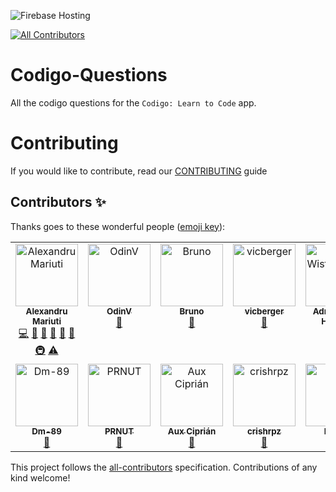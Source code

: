 ![Firebase Hosting](https://github.com/nank1ro/Codigo-Questions/workflows/Deploy%20to%20Firebase%20Storage/badge.svg)
<!-- ALL-CONTRIBUTORS-BADGE:START - Do not remove or modify this section -->
[![All Contributors](https://img.shields.io/badge/all_contributors-14-orange.svg?style=flat-square)](#contributors-)
<!-- ALL-CONTRIBUTORS-BADGE:END -->

# Codigo-Questions

All the codigo questions for the `Codigo: Learn to Code` app.

# Contributing

If you would like to contribute, read our [CONTRIBUTING](/CONTRIBUTING.md) guide

## Contributors ✨

Thanks goes to these wonderful people ([emoji key](https://allcontributors.org/docs/en/emoji-key)):

<!-- ALL-CONTRIBUTORS-LIST:START - Do not remove or modify this section -->
<!-- prettier-ignore-start -->
<!-- markdownlint-disable -->
<table>
  <tbody>
    <tr>
      <td align="center" valign="top" width="14.28%"><a href="http://www.bestofcode.dev"><img src="https://avatars.githubusercontent.com/u/60045235?v=4?s=100" width="100px;" alt="Alexandru Mariuti"/><br /><sub><b>Alexandru Mariuti</b></sub></a><br /><a href="https://github.com/nank1ro/codigo-questions/commits?author=nank1ro" title="Code">💻</a> <a href="https://github.com/nank1ro/codigo-questions/issues?q=author%3Anank1ro" title="Bug reports">🐛</a> <a href="#maintenance-nank1ro" title="Maintenance">🚧</a> <a href="#question-nank1ro" title="Answering Questions">💬</a> <a href="https://github.com/nank1ro/codigo-questions/pulls?q=is%3Apr+reviewed-by%3Anank1ro" title="Reviewed Pull Requests">👀</a> <a href="https://github.com/nank1ro/codigo-questions/commits?author=nank1ro" title="Documentation">📖</a> <a href="#infra-nank1ro" title="Infrastructure (Hosting, Build-Tools, etc)">🚇</a> <a href="https://github.com/nank1ro/codigo-questions/commits?author=nank1ro" title="Tests">⚠️</a></td>
      <td align="center" valign="top" width="14.28%"><a href="https://github.com/OdinV"><img src="https://avatars.githubusercontent.com/u/72207152?v=4?s=100" width="100px;" alt="OdinV"/><br /><sub><b>OdinV</b></sub></a><br /><a href="https://github.com/nank1ro/codigo-questions/issues?q=author%3AOdinV" title="Bug reports">🐛</a></td>
      <td align="center" valign="top" width="14.28%"><a href="https://github.com/brunicorno"><img src="https://avatars.githubusercontent.com/u/28707292?v=4?s=100" width="100px;" alt="Bruno"/><br /><sub><b>Bruno</b></sub></a><br /><a href="https://github.com/nank1ro/codigo-questions/issues?q=author%3Abrunicorno" title="Bug reports">🐛</a></td>
      <td align="center" valign="top" width="14.28%"><a href="https://github.com/vicberger"><img src="https://avatars.githubusercontent.com/u/49183536?v=4?s=100" width="100px;" alt="vicberger"/><br /><sub><b>vicberger</b></sub></a><br /><a href="https://github.com/nank1ro/codigo-questions/issues?q=author%3Avicberger" title="Bug reports">🐛</a></td>
      <td align="center" valign="top" width="14.28%"><a href="http://www.linkedin.com/in/adrian-wist-hakvåg"><img src="https://avatars.githubusercontent.com/u/70323886?v=4?s=100" width="100px;" alt="Adrian Wist Hakvåg"/><br /><sub><b>Adrian Wist Hakvåg</b></sub></a><br /><a href="https://github.com/nank1ro/codigo-questions/issues?q=author%3Aadriawh" title="Bug reports">🐛</a></td>
      <td align="center" valign="top" width="14.28%"><a href="https://github.com/zeykk"><img src="https://avatars.githubusercontent.com/u/94829947?v=4?s=100" width="100px;" alt="zeykk"/><br /><sub><b>zeykk</b></sub></a><br /><a href="https://github.com/nank1ro/codigo-questions/issues?q=author%3Azeykk" title="Bug reports">🐛</a></td>
      <td align="center" valign="top" width="14.28%"><a href="https://github.com/simolado"><img src="https://avatars.githubusercontent.com/u/91845095?v=4?s=100" width="100px;" alt="simolado"/><br /><sub><b>simolado</b></sub></a><br /><a href="https://github.com/nank1ro/codigo-questions/issues?q=author%3Asimolado" title="Bug reports">🐛</a></td>
    </tr>
    <tr>
      <td align="center" valign="top" width="14.28%"><a href="https://github.com/Dm-89"><img src="https://avatars.githubusercontent.com/u/95239408?v=4?s=100" width="100px;" alt="Dm-89"/><br /><sub><b>Dm-89</b></sub></a><br /><a href="https://github.com/nank1ro/codigo-questions/issues?q=author%3ADm-89" title="Bug reports">🐛</a></td>
      <td align="center" valign="top" width="14.28%"><a href="https://github.com/PRNUT"><img src="https://avatars.githubusercontent.com/u/94775631?v=4?s=100" width="100px;" alt="PRNUT"/><br /><sub><b>PRNUT</b></sub></a><br /><a href="https://github.com/nank1ro/codigo-questions/issues?q=author%3APRNUT" title="Bug reports">🐛</a></td>
      <td align="center" valign="top" width="14.28%"><a href="https://github.com/cipoleon"><img src="https://avatars.githubusercontent.com/u/60713159?v=4?s=100" width="100px;" alt="Aux Ciprián"/><br /><sub><b>Aux Ciprián</b></sub></a><br /><a href="https://github.com/nank1ro/codigo-questions/issues?q=author%3Acipoleon" title="Bug reports">🐛</a></td>
      <td align="center" valign="top" width="14.28%"><a href="https://github.com/crishrpz"><img src="https://avatars.githubusercontent.com/u/13334796?v=4?s=100" width="100px;" alt="crishrpz"/><br /><sub><b>crishrpz</b></sub></a><br /><a href="https://github.com/nank1ro/codigo-questions/issues?q=author%3Acrishrpz" title="Bug reports">🐛</a></td>
      <td align="center" valign="top" width="14.28%"><a href="https://github.com/lolrida"><img src="https://avatars.githubusercontent.com/u/97251836?v=4?s=100" width="100px;" alt="lolrida"/><br /><sub><b>lolrida</b></sub></a><br /><a href="https://github.com/nank1ro/codigo-questions/issues?q=author%3Alolrida" title="Bug reports">🐛</a></td>
      <td align="center" valign="top" width="14.28%"><a href="https://github.com/FalconStike"><img src="https://avatars.githubusercontent.com/u/112663162?v=4?s=100" width="100px;" alt="FalconStike"/><br /><sub><b>FalconStike</b></sub></a><br /><a href="https://github.com/nank1ro/codigo-questions/issues?q=author%3AFalconStike" title="Bug reports">🐛</a></td>
      <td align="center" valign="top" width="14.28%"><a href="https://github.com/pampua84"><img src="https://avatars.githubusercontent.com/u/17255890?v=4?s=100" width="100px;" alt="pampua84"/><br /><sub><b>pampua84</b></sub></a><br /><a href="https://github.com/nank1ro/codigo-questions/issues?q=author%3Apampua84" title="Bug reports">🐛</a></td>
    </tr>
  </tbody>
</table>

<!-- markdownlint-restore -->
<!-- prettier-ignore-end -->

<!-- ALL-CONTRIBUTORS-LIST:END -->

This project follows the [all-contributors](https://github.com/all-contributors/all-contributors) specification. Contributions of any kind welcome!
